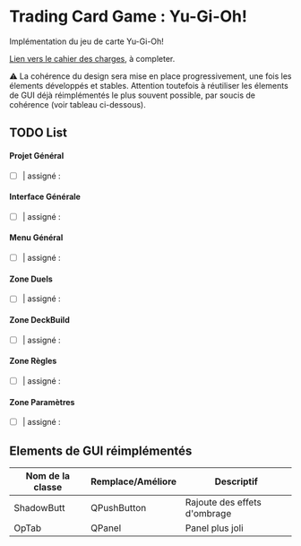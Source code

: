 # Trading Card Game : Yu-Gi-Oh!

Implémentation du jeu de carte Yu-Gi-Oh!

[Lien vers le cahier des charges](https://docs.google.com/document/d/1OeF_gmBVjo56tAUFRijaNlVDgjEvVVLkMJVCUVTZqDc/edit?usp=sharing), à completer.

:warning: La cohérence du design sera mise en place progressivement, une fois les élements développés et stables. Attention toutefois à réutiliser les élements de GUI déjà réimplémentés le plus souvent possible, par soucis de cohérence (voir tableau ci-dessous).


## TODO List

#### Projet Général

 - [ ] | assigné :


#### Interface Générale

 - [ ] | assigné : 


#### Menu Général

 - [ ] | assigné :


#### Zone Duels

 - [ ] | assigné :


#### Zone DeckBuild

 - [ ] | assigné :


#### Zone Règles

 - [ ] | assigné :


#### Zone Paramètres

 - [ ] | assigné :



## Elements de GUI réimplémentés

Nom de la classe | Remplace/Améliore | Descriptif
---------------- | ----------------- | ----------
ShadowButt | QPushButton | Rajoute des effets d'ombrage
OpTab | QPanel | Panel plus joli

